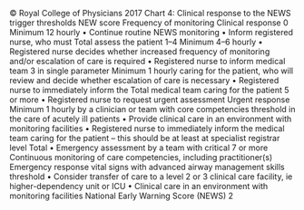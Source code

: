 © Royal College of Physicians 2017
Chart 4: Clinical response to the NEWS trigger thresholds
NEW score
Frequency of monitoring
Clinical response
0
Minimum 12 hourly
• Continue routine NEWS monitoring
• Inform registered nurse, who must
Total
assess the patient
1–4
Minimum 4–6 hourly
• Registered nurse decides whether increased
frequency of monitoring and/or escalation of
care is required
• Registered nurse to inform medical team
3 in single parameter
Minimum 1 hourly
caring for the patient, who will review and
decide whether escalation of care is necessary
• Registered nurse to immediately inform the
Total
medical team caring for the patient
5 or more
• Registered nurse to request urgent assessment
Urgent response
Minimum 1 hourly
by a clinician or team with core competencies
threshold
in the care of acutely ill patients
• Provide clinical care in an environment with
monitoring facilities
• Registered nurse to immediately inform the
medical team caring for the patient – this
should be at least at specialist registrar level
Total
• Emergency assessment by a team with critical
7 or more
Continuous monitoring of
care competencies, including practitioner(s)
Emergency response
vital signs
with advanced airway management skills
threshold
• Consider transfer of care to a level 2 or 3
clinical care facility, ie higher-dependency unit
or ICU
• Clinical care in an environment with
monitoring facilities
National Early Warning Score (NEWS) 2
